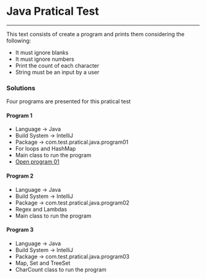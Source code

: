 
<h1>Java Pratical Test</h1>
<hr>

<p>This text consists of create a program and prints them considering the following: </p>

<ul>
  <li>It must ignore blanks</li>
  <li>It must ignore numbers</li>
  <li>Print the count of each character</li>
  <li>String must be an input by a user</li>
</ul>

<h3>Solutions</h3>
<p>Four programs are presented for this pratical test</p>

<h4>Program 1</h4>
<ul>
  <li>Language -> Java</li>
  <li>Build System -> IntelliJ</li>
  <li>Package -> com.test.pratical.java.program01</li>
  <li>For loops and HashMap</li>
  <li>Main class to run the program</li>
  <li><a href="https://github.com/GustavoAmabile/java-pratical-test/tree/master/src/com/test/pratical/java/program01">Open program 01</a></li>
</ul>


<h4>Program 2</h4>
<ul>
  <li>Language -> Java</li>
  <li>Build System -> IntelliJ</li>
  <li>Package -> com.test.pratical.java.program02</li>
  <li>Regex and Lambdas</li>
  <li>Main class to run the program</li>
</ul>

<h4>Program 3</h4>
<ul>
  <li>Language -> Java</li>
  <li>Build System -> IntelliJ</li>
  <li>Package -> com.test.pratical.java.program03</li>
  <li>Map, Set and TreeSet</li>
  <li>CharCount class to run the program</li>
</ul>
